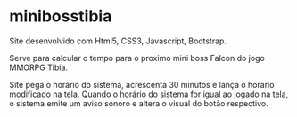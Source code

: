 # minibosstibia
Site desenvolvido com Html5, CSS3, Javascript, Bootstrap.

Serve para calcular o tempo para o proximo mini boss Falcon do jogo MMORPG Tibia.

Site pega o horário do sistema, acrescenta 30 minutos e lança o horario modificado na tela.
Quando o horário do sistema for igual ao jogado na tela, o sistema emite um aviso sonoro e altera o visual do botão respectivo.

